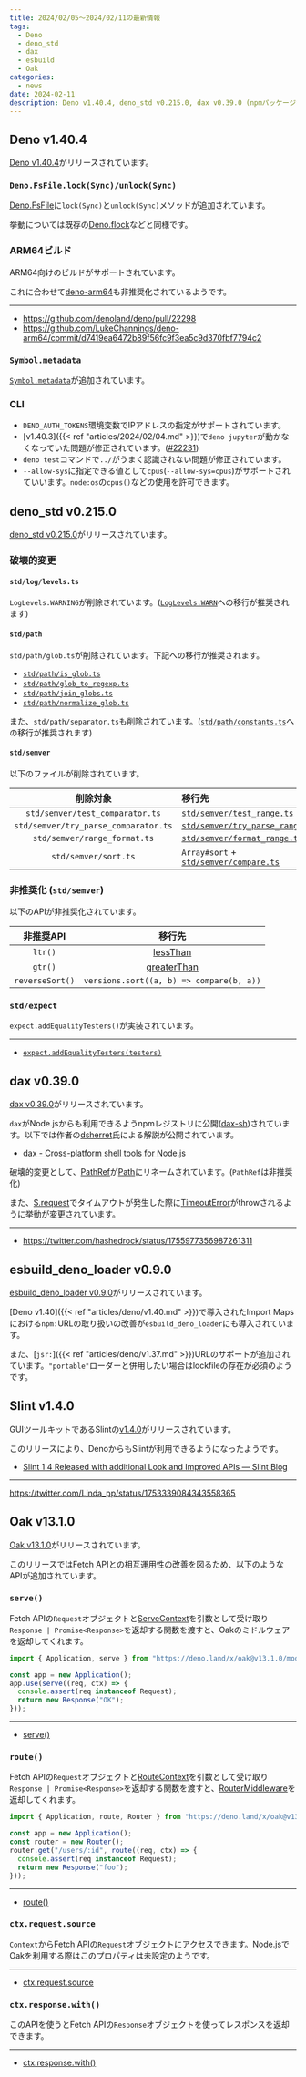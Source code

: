 ```yaml
---
title: 2024/02/05〜2024/02/11の最新情報
tags:
  - Deno
  - deno_std
  - dax
  - esbuild
  - Oak
categories:
  - news
date: 2024-02-11
description: Deno v1.40.4, deno_std v0.215.0, dax v0.39.0 (npmパッケージが公開), esbuild_deno_loader v0.9.0 (jsr:のサポートなど), Slint v1.4.0 (Denoがサポート), Oak v13.1.0 (Fetch APIとの相互運用性の改善)
---
```


## Deno v1.40.4

[Deno v1.40.4](https://github.com/denoland/deno/releases/tag/v1.40.4)がリリースされています。

### `Deno.FsFile.lock(Sync)/unlock(Sync)`

[Deno.FsFile](https://deno.land/api@v1.40.4?s=Deno.FsFile)に`lock(Sync)`と`unlock(Sync)`メソッドが追加されています。

挙動については既存の[Deno.flock](https://deno.land/api@v1.40.4?s=Deno.flock)などと同様です。

### ARM64ビルド

ARM64向けのビルドがサポートされています。

これに合わせて[deno-arm64](https://github.com/LukeChannings/deno-arm64)も非推奨化されているようです。

---

- https://github.com/denoland/deno/pull/22298
- https://github.com/LukeChannings/deno-arm64/commit/d7419ea6472b89f56fc9f3ea5c9d370fbf7794c2

### `Symbol.metadata`

[`Symbol.metadata`](https://github.com/tc39/proposal-decorator-metadata)が追加されています。

### CLI

- `DENO_AUTH_TOKENS`環境変数でIPアドレスの指定がサポートされています。
- [v1.40.3]({{< ref "articles/2024/02/04.md" >}})で`deno jupyter`が動かなくなっていた問題が修正されています。([#22231](https://github.com/denoland/deno/issues/22231))
- `deno test`コマンドで`../`がうまく認識されない問題が修正されています。
- `--allow-sys`に指定できる値として`cpus`(`--allow-sys=cpus`)がサポートされていいます。`node:os`の`cpus()`などの使用を許可できます。

## deno_std v0.215.0

[deno_std v0.215.0](https://github.com/denoland/deno_std/releases/tag/0.215.0)がリリースされています。

### 破壊的変更

#### `std/log/levels.ts`

`LogLevels.WARNING`が削除されています。([`LogLevels.WARN`](https://deno.land/std@0.215.0/log/levels.ts?s=LogLevels)への移行が推奨されます)

#### `std/path`

`std/path/glob.ts`が削除されています。下記への移行が推奨されます。

- [`std/path/is_glob.ts`](https://deno.land/std@0.215.0/path/is_glob.ts)
- [`std/path/glob_to_regexp.ts`](https://deno.land/std@0.215.0/path/glob_to_regexp.ts)
- [`std/path/join_globs.ts`](https://deno.land/std@0.215.0/path/join_globs.ts)
- [`std/path/normalize_glob.ts`](https://deno.land/std@0.215.0/path/normalize_glob.ts)

また、`std/path/separator.ts`も削除されています。([`std/path/constants.ts`](https://deno.land/std@0.215.0/path/constants.ts)への移行が推奨されます)

#### `std/semver`

以下のファイルが削除されています。

|削除対象|移行先|
|:---:|:---|
|`std/semver/test_comparator.ts`|[`std/semver/test_range.ts`](https://deno.land/std@0.215.0/semver/test_range.ts)|
|`std/semver/try_parse_comparator.ts`|[`std/semver/try_parse_range.ts`](https://deno.land/std@0.215.0/semver/try_parse_range.ts)|
|`std/semver/range_format.ts`|[`std/semver/format_range.ts`](https://deno.land/std@0.215.0/semver/format_range.ts)|
|`std/semver/sort.ts`|`Array#sort` + [`std/semver/compare.ts`](https://deno.land/std@0.215.0/semver/compare.ts)|

### 非推奨化 (`std/semver`)

以下のAPIが非推奨化されています。

|非推奨API|移行先|
|:---:|:---:|
|`ltr()`|[lessThan](https://deno.land/std@0.215.0/semver/less_than.ts?s=lessThan)|
|`gtr()`|[greaterThan](https://deno.land/std@0.215.0/semver/greater_than.ts?s=greaterThan)|
|`reverseSort()`|`versions.sort((a, b) => compare(b, a))`|

### `std/expect`

`expect.addEqualityTesters()`が実装されています。

---

- [`expect.addEqualityTesters(testers)`](https://github.com/jestjs/jest/blob/v29.7.0/docs/ExpectAPI.md#expectaddequalitytesterstesters)

## dax v0.39.0

[dax v0.39.0](https://github.com/dsherret/dax/releases/tag/0.39.0)がリリースされています。

`dax`がNode.jsからも利用できるようnpmレジストリに公開([dax-sh](https://www.npmjs.com/package/dax-sh))されています。以下では作者の[dsherret](https://github.com/dsherret)氏による解説が公開されています。

- [dax - Cross-platform shell tools for Node.js](https://david.deno.dev/posts/dax-node-js/)

破壊的変更として、[PathRef](https://deno.land/x/dax@0.39.1/mod.ts?s=PathRef)が[Path](https://deno.land/x/dax@0.39.1/mod.ts?s=Path)にリネームされています。(`PathRef`は非推奨化)

また、[$.request](https://deno.land/x/dax@0.39.1/mod.ts?s=%24BuiltInProperties#method_request_0)でタイムアウトが発生した際に[TimeoutError](https://deno.land/x/dax@0.39.1/mod.ts?s=TimeoutError)がthrowされるように挙動が変更されています。

---

- https://twitter.com/hashedrock/status/1755977356987261311

## esbuild_deno_loader v0.9.0

[esbuild_deno_loader v0.9.0](https://github.com/lucacasonato/esbuild_deno_loader/releases/tag/0.9.0)がリリースされています。

[Deno v1.40]({{< ref "articles/deno/v1.40.md" >}})で導入されたImport Mapsにおける`npm:`URLの取り扱いの改善が`esbuild_deno_loader`にも導入されています。

また、[`jsr:`]({{< ref "articles/deno/v1.37.md" >}})URLのサポートが追加されています。`"portable"`ローダーと併用したい場合はlockfileの存在が必須のようです。

## Slint v1.4.0

GUIツールキットであるSlintの[v1.4.0](https://github.com/slint-ui/slint/releases/tag/v1.4.0)がリリースされています。

このリリースにより、DenoからもSlintが利用できるようになったようです。

- [Slint 1.4 Released with additional Look and Improved APIs — Slint Blog](https://slint.dev/blog/slint-1.4-released)

---

https://twitter.com/Linda_pp/status/1753339084343558365

## Oak v13.1.0

[Oak v13.1.0](https://github.com/oakserver/oak/commit/d86dfc9f1913ea79c83595447d7593ae3517d2e6)がリリースされています。

このリリースではFetch APIとの相互運用性の改善を図るため、以下のようなAPIが追加されています。

### `serve()`

Fetch APIの`Request`オブジェクトと[ServeContext](https://deno.land/x/oak@v13.1.0/mod.ts?s=ServeContext)を引数として受け取り`Response | Promise<Response>`を返却する関数を渡すと、Oakのミドルウェアを返却してくれます。
    
```typescript
import { Application, serve } from "https://deno.land/x/oak@v13.1.0/mod.ts";

const app = new Application();
app.use(serve((req, ctx) => {
  console.assert(req instanceof Request);
  return new Response("OK");
}));
```

---

- [serve()](https://deno.land/x/oak@v13.1.0/mod.ts?s=serve)
    
### `route()`

Fetch APIの`Request`オブジェクトと[RouteContext](https://deno.land/x/oak@v13.1.0/mod.ts?s=RouteContext)を引数として受け取り`Response | Promise<Response>`を返却する関数を渡すと、[RouterMiddleware](https://deno.land/x/oak@v13.1.0/mod.ts?s=RouterMiddleware)を返却してくれます。
    
```typescript
import { Application, route, Router } from "https://deno.land/x/oak@v13.1.0/mod.ts";

const app = new Application();
const router = new Router();
router.get("/users/:id", route((req, ctx) => {
  console.assert(req instanceof Request);
  return new Response("foo");
}));
```

---

- [route()](https://deno.land/x/oak@v13.1.0/mod.ts?s=route)

### `ctx.request.source`

`Context`からFetch APIの`Request`オブジェクトにアクセスできます。Node.jsでOakを利用する際はこのプロパティは未設定のようです。

---
    
- [ctx.request.source](https://deno.land/x/oak@v13.1.0/mod.ts?s=Request#accessor_source) 

### `ctx.response.with()`

このAPIを使うとFetch APIの`Response`オブジェクトを使ってレスポンスを返却できます。

---

- [ctx.response.with()](https://deno.land/x/oak@v13.1.0/mod.ts?s=Response&p=prototype.with)
